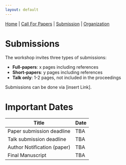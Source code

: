 ```yaml
---
layout: default
---
```

[Home](./index.md) | [Call For Papers](./callForPapers.md) | [Submission](./submission.md) | [Organization](./organization.md)

<h1><b>Submissions</b>  </h1>

The workshop invites three types of submissions:

<ul>
  <li><b>Full-papers</b>: x pages including references</li>
  <li><b>Short-papers</b>: y pages including references</li>
  <li><b>Talk only</b>: 1-2 pages, not included in the proceedings</li>
</ul>

Submissions can be done via [insert Link].


<h1><b>Important Dates</b>  </h1>

| Title                        | Date |
|------------------------------|------|
| Paper submission deadline    | TBA  |
| Talk submission deadline     | TBA  |
| Author Notification (paper)  | TBA  |
| Final Manuscript             | TBA  |
